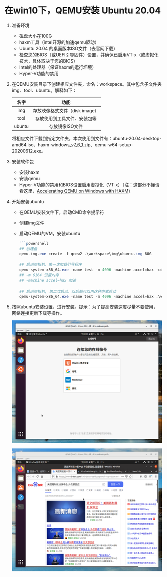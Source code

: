 # 在win10下，QEMU安装 Ubuntu 20.04

1. 准备环境
   - 磁盘大小在100G
   - haxm工具（intel开源的加速qemu驱动）
   - Ubuntu 20.04 的桌面版本ISO文件（去官网下载）
   - 检查您的BIOS（或UEFI引导固件）设置，并确保已启用VT-x（或虚拟化技术，具体取决于您的BIOS）
   - Intel的处理器（保证haxm的运行坏境）
   - Hyper-V功能的禁用

2. 在QEMU安装目录下创建相应文件夹，命名：workspace。其中包含子文件夹img、tool、ubuntu。解释如下：

   |  名字  |              功能              |
   | :----: | :----------------------------: |
   |  img   | 存放映像格式文件（disk image） |
   |  tool  |  存放使用到工具文件、安装包等  |
   | ubuntu |        存放镜像ISO文件         |

   将相应文件下载到指定文件夹，本次使用到文件有：ubuntu-20.04-desktop-amd64.iso、haxm-windows_v7_6_1.zip、qemu-w64-setup-20200612.exe。

3. 安装软件包
   * 安装haxm
   * 安装qemu
   * Hyper-V功能的禁用和BIOS设置启用虚拟化（VT-x）（注：这部分不懂请看这里，[Accelerating QEMU on Windows with HAXM](https://www.qemu.org/2017/11/22/haxm-usage-windows/)）

4. 开始安装ubuntu

   - 在QEMU安装文件下，启动CMD命令提示符

   - 创建img文件

   - 启动QEMU的VM，安装ubuntu

     ~~~powershell
     ```powershell
     ## 创建盘
     qemu-img.exe create -f qcow2 .\workspace\img\ubuntu.img 60G
     
     ## 启动虚拟机，第一次加载引导程序
     qemu-system-x86_64.exe -name test -m 4096 -machine accel=hax -cdrom .\workspace\ubuntu\ubuntu-20.04-desktop-amd64.iso .\workspace\img\ubuntu.img
     ## -m 6164 设置内存
     ## -machine accel=hax 加速
     
     ## 启动虚拟机, 第二次启动，以后都可以用这种方式启动
     qemu-system-x86_64.exe -name test -m 4096 -machine accel=hax .\workspace\img\ubuntu.img
     ~~~

5. 按照ubuntu安装设置，进行安装。提示：为了提高安装速度尽量不要使用，网络连接更新下载等操作。

   ![01-1](../docs/image/01-1.png)
   
   ![01-2](../docs/image/01-2.png)

